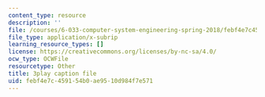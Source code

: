 ```yaml
---
content_type: resource
description: ''
file: /courses/6-033-computer-system-engineering-spring-2018/febf4e7c459154b0ae9510d984f7e571_r2_-2KW76ec.vtt
file_type: application/x-subrip
learning_resource_types: []
license: https://creativecommons.org/licenses/by-nc-sa/4.0/
ocw_type: OCWFile
resourcetype: Other
title: 3play caption file
uid: febf4e7c-4591-54b0-ae95-10d984f7e571
---
```

